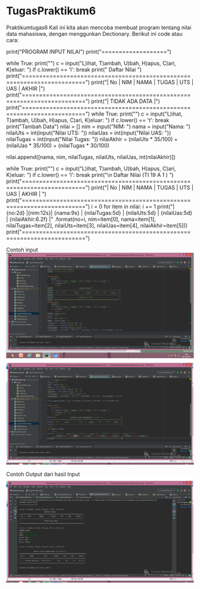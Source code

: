 # TugasPraktikum6

Praktikumtugas6
Kali ini kita akan mencoba membuat program tentang nilai data mahasiswa, dengan menggunkan Dectionary. Berikut ini code atau cara:

print("PROGRAM INPUT NILAI") 
print("===================")

while True: 
	print("") 
	c = input("L)ihat, T)ambah, U)bah, H)apus, C)ari, K)eluar: ") 
	if c.lower() == 'l': 
	break 
print("			  	     Daftar Nilai			       ") 
print("========================================================================") 
print("| No |    NIM    |   NAMA   |   TUGAS   |   UTS   |   UAS   |   AKHIR  |") 
print("========================================================================") 
print("| 			   TIDAK ADA DATA 			      |") 
print("========================================================================") 
while True: 
	print("") 
	c = input("L)ihat, T)ambah, U)bah, H)apus, C)ari, K)eluar: ") 
	if c.lower() == 't': 
	break 
print("Tambah Data") 
nilai = [] 
nim = input("NIM: ") 
nama = input("Nama: ") 
nilaiUts = int(input("Nilai UTS: ")) 
nilaiUas = int(input("Nilai UAS: ")) 
nilaiTugas = int(input("Nilai Tugas: ")) 
nilaiAkhir = (nilaiUts * 35/100) + (nilaiUas * 35/100) + (nilaiTugas * 30/100)

nilai.append([nama, nim, nilaiTugas, nilaiUts, nilaiUas, int(nilaiAkhir)])

while True: 
	print("") 
	c = input("L)ihat, T)ambah, U)bah, H)apus, C)ari, K)eluar: ") 
	if c.lower() == 'l': 
	break 
print("\n                     Daftar Nilai (TI 19 A 1 )                        ") 
print("========================================================================") 
print("| No |    NIM    |    NAMA    |  TUGAS  |  UTS  |  UAS  |   AKHIR   |   ") 
print("========================================================================") 
i = 0 
for item in nilai: 
i += 1 
print("| {no:2d} |{nim:12s}| {nama:9s} | {nilaiTugas:5d} | {nilaiUts:5d} | {nilaiUas:5d} | {nilaiAkhir:6.2f} |" 
	.format(no=i, nim=item[0], nama=item[1], nilaiTugas=item[2], nilaiUts=item[3], nilaiUas=item[4], nilaiAkhir=item[5])) 
print("========================================================================")

Contoh input
![input1](https://github.com/hasanmaulana/TugasPraktikum6/blob/master/gambar/Tugas6%20INPUT%201.png)
![input2](https://github.com/hasanmaulana/TugasPraktikum6/blob/master/gambar/Tugas6%20INPUT%202.png)

Contoh Output dari hasil Input
![output1](https://github.com/hasanmaulana/TugasPraktikum6/blob/master/gambar/Tugas6%20OUTPUT1.png)